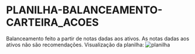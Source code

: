 # PLANILHA-BALANCEAMENTO-CARTEIRA_ACOES
 Balanceamento feito a partir de notas dadas aos ativos. As notas dadas aos ativos não são recomendações.
 Visualização da planilha:
![planilha](https://user-images.githubusercontent.com/29909491/128876633-8a9caf0d-44c1-4157-936a-040b9044c2ab.png)
